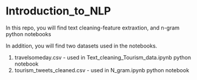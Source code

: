 # Introduction_to_NLP
In this repo, you will find text cleaning-feature extraxtion, and n-gram python notebooks

In addition, you will find two datasets used in the notebooks.
1) travelsomeday.csv - used in Text_cleaning_Tourism_data.ipynb python notebook
2) tourism_tweets_cleaned.csv - used in N_gram.ipynb python notebook


